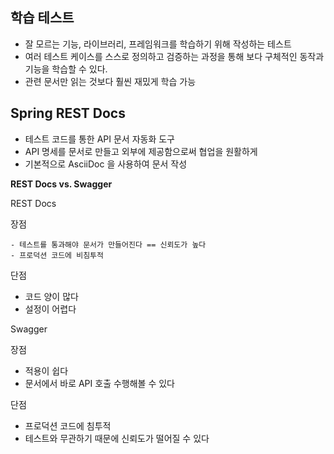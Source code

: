 ## 학습 테스트

- 잘 모르는 기능, 라이브러리, 프레임워크를 학습하기 위해 작성하는 테스트
- 여러 테스트 케이스를 스스로 정의하고 검증하는 과정을 통해 보다 구체적인 동작과 기능을 학습할 수 있다.
- 관련 문서만 읽는 것보다 훨씬 재밌게 학습 가능



## Spring REST Docs

- 테스트 코드를 통한 API 문서 자동화 도구
- API 명세를 문서로 만들고 외부에 제공함으로써 협업을 원활하게
- 기본적으로 AsciiDoc 을 사용하여 문서 작성



**REST Docs vs. Swagger**

REST Docs

장점

	- 테스트를 통과해야 문서가 만들어진다 == 신뢰도가 높다
	- 프로덕션 코드에 비침투적

단점

- 코드 양이 많다
- 설정이 어렵다



Swagger

장점

- 적용이 쉽다
- 문서에서 바로 API 호출 수행해볼 수 있다

단점

- 프로덕션 코드에 침투적
- 테스트와 무관하기 때문에 신뢰도가 떨어질 수 있다
